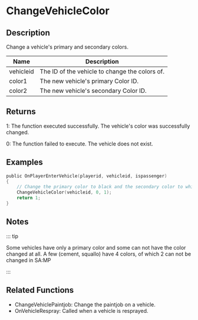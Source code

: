 # ChangeVehicleColor

## Description

Change a vehicle's primary and secondary colors.

| Name      | Description                                    |
| --------- | ---------------------------------------------- |
| vehicleid | The ID of the vehicle to change the colors of. |
| color1    | The new vehicle's primary Color ID.            |
| color2    | The new vehicle's secondary Color ID.          |

## Returns

1: The function executed successfully. The vehicle's color was successfully changed.

0: The function failed to execute. The vehicle does not exist.

## Examples

```c
public OnPlayerEnterVehicle(playerid, vehicleid, ispassenger)
{
    // Change the primary color to black and the secondary color to white
    ChangeVehicleColor(vehicleid, 0, 1);
    return 1;
}
```

## Notes

::: tip

Some vehicles have only a primary color and some can not have the color changed at all. A few (cement, squallo) have 4 colors, of which 2 can not be changed in SA:MP

:::

## Related Functions

- ChangeVehiclePaintjob: Change the paintjob on a vehicle.
- OnVehicleRespray: Called when a vehicle is resprayed.
